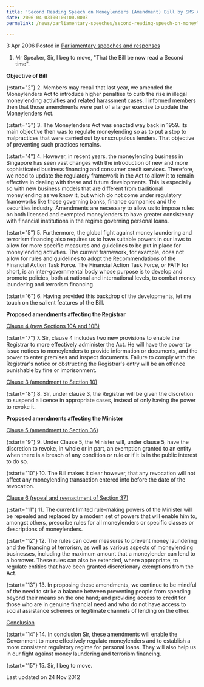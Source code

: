 ```yaml
---
title: 'Second Reading Speech on Moneylenders (Amendment) Bill by SMS A&#47;P Ho Peng Kee, 3 April 2006'
date: 2006-04-03T00:00:00.000Z
permalink: /news/parliamentary-speeches/second-reading-speech-on-moneylenders-amendment-bill-by-sms-a-p-ho-peng-kee-3-april-2006/

---
```



3 Apr 2006 Posted in [Parliamentary speeches and responses](/news/parliamentary-speeches)

1. Mr Speaker, Sir, I beg to move, "That the Bill be now read a Second time".

**Objective of Bill**

{:start="2"}
2. Members may recall that last year, we amended the Moneylenders Act to introduce higher penalties to curb the rise in illegal moneylending activities and related harassment cases. I informed members then that those amendments were part of a larger exercise to update the Moneylenders Act.

{:start="3"}
3. The Moneylenders Act was enacted way back in 1959. Its main objective then was to regulate moneylending so as to put a stop to malpractices that were carried out by unscrupulous lenders. That objective of preventing such practices remains.

{:start="4"}
4. However, in recent years, the moneylending business in Singapore has seen vast changes with the introduction of new and more sophisticated business financing and consumer credit services. Therefore, we need to update the regulatory framework in the Act to allow it to remain effective in dealing with these and future developments. This is especially so with new business models that are different from traditional moneylending as we know it, but which do not come under regulatory frameworks like those governing banks, finance companies and the securities industry. Amendments are necessary to allow us to impose rules on both licensed and exempted moneylenders to have greater consistency with financial institutions in the regime governing personal loans.

{:start="5"}
5. Furthermore, the global fight against money laundering and terrorism financing also requires us to have suitable powers in our laws to allow for more specific measures and guidelines to be put in place for moneylending activities. The current framework, for example, does not allow for rules and guidelines to adopt the Recommendations of the Financial Action Task Force. The Financial Action Task Force, or FATF for short, is an inter-governmental body whose purpose is to develop and promote policies, both at national and international levels, to combat money laundering and terrorism financing.

{:start="6"}
6. Having provided this backdrop of the developments, let me touch on the salient features of the Bill.


**Proposed amendments affecting the Registrar**

<u>Clause 4 (new Sections 10A and 10B)</u> 

{:start="7"}
7. Sir, clause 4 includes two new provisions to enable the Registrar to more effectively administer the Act. He will have the power to issue notices to moneylenders to provide information or documents, and the power to enter premises and inspect documents. Failure to comply with the Registrar's notice or obstructing the Registrar's entry will be an offence punishable by fine or imprisonment.


<u>Clause 3 (amendment to Section 10)</u>

{:start="8"}
8. Sir, under clause 3, the Registrar will be given the discretion to suspend a licence in appropriate cases, instead of only having the power to revoke it.

**Proposed amendments affecting the Minister**


<u>Clause 5 (amendment to Section 36)</u>

{:start="9"}
9. Under Clause 5, the Minister will, under clause 5, have the discretion to revoke, in whole or in part, an exemption granted to an entity when there is a breach of any condition or rule or if it is in the public interest to do so.

{:start="10"}
10. The Bill makes it clear however, that any revocation will not affect any moneylending transaction entered into before the date of the revocation.


<u>Clause 6 (repeal and reenactment of Section 37) </u>

{:start="11"}
11. The current limited rule-making powers of the Minister will be repealed and replaced by a modern set of powers that will enable him to, amongst others, prescribe rules for all moneylenders or specific classes or descriptions of moneylenders.

{:start="12"}
12. The rules can cover measures to prevent money laundering and the financing of terrorism, as well as various aspects of moneylending businesses, including the maximum amount that a moneylender can lend to a borrower. These rules can also be extended, where appropriate, to regulate entities that have been granted discretionary exemptions from the Act.

{:start="13"}
13. In proposing these amendments, we continue to be mindful of the need to strike a balance between preventing people from spending beyond their means on the one hand; and providing access to credit for those who are in genuine financial need and who do not have access to social assistance schemes or legitimate channels of lending on the other.


<u>Conclusion</u>

{:start="14"}
14. In conclusion Sir, these amendments will enable the Government to more effectively regulate moneylenders and to establish a more consistent regulatory regime for personal loans. They will also help us in our fight against money laundering and terrorism financing.

{:start="15"}
15. Sir, I beg to move.



<p class="right-side-updated">Last updated on 24 Nov 2012</p> 
